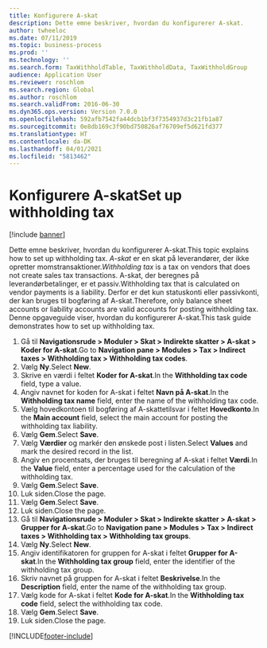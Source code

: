 ```yaml
---
title: Konfigurere A-skat
description: Dette emne beskriver, hvordan du konfigurerer A-skat.
author: twheeloc
ms.date: 07/11/2019
ms.topic: business-process
ms.prod: ''
ms.technology: ''
ms.search.form: TaxWithholdTable, TaxWithholdData, TaxWithholdGroup
audience: Application User
ms.reviewer: roschlom
ms.search.region: Global
ms.author: roschlom
ms.search.validFrom: 2016-06-30
ms.dyn365.ops.version: Version 7.0.0
ms.openlocfilehash: 592afb7542fa44dcb1bf3f7354937d3c21fb1a87
ms.sourcegitcommit: 0e8db169c3f90bd750826af76709ef5d621fd377
ms.translationtype: HT
ms.contentlocale: da-DK
ms.lasthandoff: 04/01/2021
ms.locfileid: "5813462"
---
```

# <a name="set-up-withholding-tax"></a><span data-ttu-id="1f5fc-103">Konfigurere A-skat</span><span class="sxs-lookup"><span data-stu-id="1f5fc-103">Set up withholding tax</span></span>

[!include [banner](../../includes/banner.md)]

<span data-ttu-id="1f5fc-104">Dette emne beskriver, hvordan du konfigurerer A-skat.</span><span class="sxs-lookup"><span data-stu-id="1f5fc-104">This topic explains how to set up withholding tax.</span></span> <span data-ttu-id="1f5fc-105">*A-skat* er en skat på leverandører, der ikke opretter momstransaktioner.</span><span class="sxs-lookup"><span data-stu-id="1f5fc-105">*Withholding tax* is a tax on vendors that does not create sales tax transactions.</span></span> <span data-ttu-id="1f5fc-106">A-skat, der beregnes på leverandørbetalinger, er et passiv.</span><span class="sxs-lookup"><span data-stu-id="1f5fc-106">Withholding tax that is calculated on vendor payments is a liability.</span></span> <span data-ttu-id="1f5fc-107">Derfor er det kun statuskonti eller passivkonti, der kan bruges til bogføring af A-skat.</span><span class="sxs-lookup"><span data-stu-id="1f5fc-107">Therefore, only balance sheet accounts or liability accounts are valid accounts for posting withholding tax.</span></span> <span data-ttu-id="1f5fc-108">Denne opgaveguide viser, hvordan du konfigurerer A-skat.</span><span class="sxs-lookup"><span data-stu-id="1f5fc-108">This task guide demonstrates how to set up withholding tax.</span></span>

1. <span data-ttu-id="1f5fc-109">Gå til **Navigationsrude > Moduler > Skat > Indirekte skatter > A-skat > Koder for A-skat**.</span><span class="sxs-lookup"><span data-stu-id="1f5fc-109">Go to **Navigation pane > Modules > Tax > Indirect taxes > Withholding tax > Withholding tax codes**.</span></span>
2. <span data-ttu-id="1f5fc-110">Vælg **Ny**.</span><span class="sxs-lookup"><span data-stu-id="1f5fc-110">Select **New**.</span></span>
3. <span data-ttu-id="1f5fc-111">Skrive en værdi i feltet **Koder for A-skat**.</span><span class="sxs-lookup"><span data-stu-id="1f5fc-111">In the **Withholding tax code** field, type a value.</span></span>
4. <span data-ttu-id="1f5fc-112">Angiv navnet for koden for A-skat i feltet **Navn på A-skat**.</span><span class="sxs-lookup"><span data-stu-id="1f5fc-112">In the **Withholding tax name** field, enter the name of the withholding tax code.</span></span>
5. <span data-ttu-id="1f5fc-113">Vælg hovedkontoen til bogføring af A-skattetilsvar i feltet **Hovedkonto**.</span><span class="sxs-lookup"><span data-stu-id="1f5fc-113">In the **Main account** field, select the main account for posting the withholding tax liability.</span></span>
6. <span data-ttu-id="1f5fc-114">Vælg **Gem**.</span><span class="sxs-lookup"><span data-stu-id="1f5fc-114">Select **Save**.</span></span>
7. <span data-ttu-id="1f5fc-115">Vælg **Værdier** og markér den ønskede post i listen.</span><span class="sxs-lookup"><span data-stu-id="1f5fc-115">Select **Values** and mark the desired record in the list.</span></span>
8. <span data-ttu-id="1f5fc-116">Angiv en procentsats, der bruges til beregning af A-skat i feltet **Værdi**.</span><span class="sxs-lookup"><span data-stu-id="1f5fc-116">In the **Value** field, enter a percentage used for the calculation of the withholding tax.</span></span>
9. <span data-ttu-id="1f5fc-117">Vælg **Gem**.</span><span class="sxs-lookup"><span data-stu-id="1f5fc-117">Select **Save**.</span></span>
10. <span data-ttu-id="1f5fc-118">Luk siden.</span><span class="sxs-lookup"><span data-stu-id="1f5fc-118">Close the page.</span></span>
11. <span data-ttu-id="1f5fc-119">Vælg **Gem**.</span><span class="sxs-lookup"><span data-stu-id="1f5fc-119">Select **Save**.</span></span>
12. <span data-ttu-id="1f5fc-120">Luk siden.</span><span class="sxs-lookup"><span data-stu-id="1f5fc-120">Close the page.</span></span>
13. <span data-ttu-id="1f5fc-121">Gå til **Navigationsrude > Moduler > Skat > Indirekte skatter > A-skat > Grupper for A-skat**.</span><span class="sxs-lookup"><span data-stu-id="1f5fc-121">Go to **Navigation pane > Modules > Tax > Indirect taxes > Withholding tax > Withholding tax groups**.</span></span>
14. <span data-ttu-id="1f5fc-122">Vælg **Ny**.</span><span class="sxs-lookup"><span data-stu-id="1f5fc-122">Select **New**.</span></span>
15. <span data-ttu-id="1f5fc-123">Angiv identifikatoren for gruppen for A-skat i feltet **Grupper for A-skat**.</span><span class="sxs-lookup"><span data-stu-id="1f5fc-123">In the **Withholding tax group** field, enter the identifier of the withholding tax group.</span></span>
16. <span data-ttu-id="1f5fc-124">Skriv navnet på gruppen for A-skat i feltet **Beskrivelse**.</span><span class="sxs-lookup"><span data-stu-id="1f5fc-124">In the **Description** field, enter the name of the withholding tax group.</span></span>
17. <span data-ttu-id="1f5fc-125">Vælg kode for A-skat i feltet **Kode for A-skat**.</span><span class="sxs-lookup"><span data-stu-id="1f5fc-125">In the **Withholding tax code** field, select the withholding tax code.</span></span>
18. <span data-ttu-id="1f5fc-126">Vælg **Gem**.</span><span class="sxs-lookup"><span data-stu-id="1f5fc-126">Select **Save**.</span></span>
19. <span data-ttu-id="1f5fc-127">Luk siden.</span><span class="sxs-lookup"><span data-stu-id="1f5fc-127">Close the page.</span></span>



[!INCLUDE[footer-include](../../../includes/footer-banner.md)]